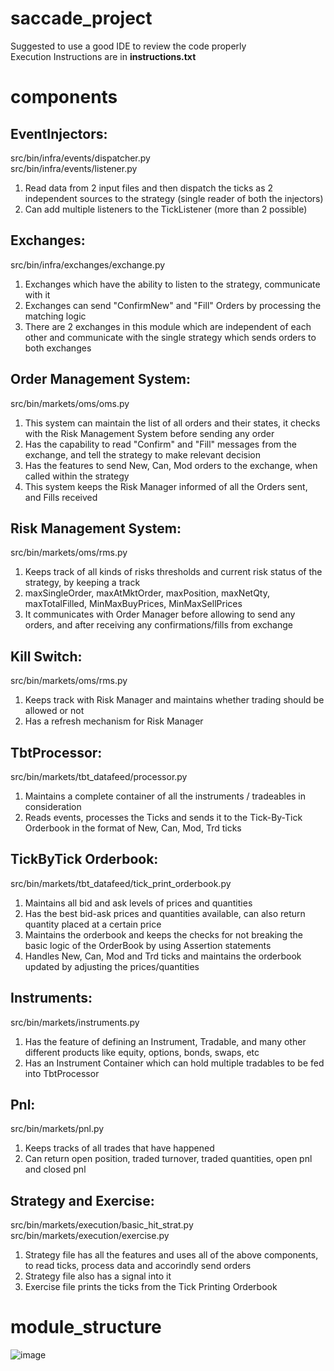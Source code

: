 # saccade_project
Suggested to use a good IDE to review the code properly <br />
Execution Instructions are in **instructions.txt** <br />

# components

## EventInjectors: 
src/bin/infra/events/dispatcher.py <br />
src/bin/infra/events/listener.py <br />
1. Read data from 2 input files and then dispatch the ticks as 2 independent sources to the strategy (single reader of both the injectors)
2. Can add multiple listeners to the TickListener (more than 2 possible)

## Exchanges: 
src/bin/infra/exchanges/exchange.py <br />
1. Exchanges which have the ability to listen to the strategy, communicate with it
2. Exchanges can send "ConfirmNew" and "Fill" Orders by processing the matching logic
3. There are 2 exchanges in this module which are independent of each other and communicate with the single strategy which sends orders to both exchanges

## Order Management System: 
src/bin/markets/oms/oms.py <br />
1. This system can maintain the list of all orders and their states, it checks with the Risk Management System before sending any order
2. Has the capability to read "Confirm" and "Fill" messages from the exchange, and tell the strategy to make relevant decision
3. Has the features to send New, Can, Mod orders to the exchange, when called within the strategy
4. This system keeps the Risk Manager informed of all the Orders sent, and Fills received

## Risk Management System: 
src/bin/markets/oms/rms.py <br />
1. Keeps track of all kinds of risks thresholds and current risk status of the strategy, by keeping a track
2. maxSingleOrder, maxAtMktOrder, maxPosition, maxNetQty, maxTotalFilled, MinMaxBuyPrices, MinMaxSellPrices
3. It communicates with Order Manager before allowing to send any orders, and after receiving any confirmations/fills from exchange

## Kill Switch:
src/bin/markets/oms/rms.py <br />
1. Keeps track with Risk Manager and maintains whether trading should be allowed or not
2. Has a refresh mechanism for Risk Manager

## TbtProcessor:
src/bin/markets/tbt_datafeed/processor.py <br />
1. Maintains a complete container of all the instruments / tradeables in consideration
2. Reads events, processes the Ticks and sends it to the Tick-By-Tick Orderbook in the format of New, Can, Mod, Trd ticks

## TickByTick Orderbook:
src/bin/markets/tbt_datafeed/tick_print_orderbook.py <br />
1. Maintains all bid and ask levels of prices and quantities
2. Has the best bid-ask prices and quantities available, can also return quantity placed at a certain price
3. Maintains the orderbook and keeps the checks for not breaking the basic logic of the OrderBook by using Assertion statements
4. Handles New, Can, Mod and Trd ticks and maintains the orderbook updated by adjusting the prices/quantities

## Instruments:
src/bin/markets/instruments.py <br />
1. Has the feature of defining an Instrument, Tradable, and many other different products like equity, options, bonds, swaps, etc
2. Has an Instrument Container which can hold multiple tradables to be fed into TbtProcessor

## Pnl:
src/bin/markets/pnl.py <br />
1. Keeps tracks of all trades that have happened
2. Can return open position, traded turnover, traded quantities, open pnl and closed pnl

## Strategy and Exercise:
src/bin/markets/execution/basic_hit_strat.py <br />
src/bin/markets/execution/exercise.py <br />
1. Strategy file has all the features and uses all of the above components, to read ticks, process data and accorindly send orders
2. Strategy file also has a signal into it
3. Exercise file prints the ticks from the Tick Printing Orderbook


# module_structure
![image](https://github.com/chhabrashaleen/saccade_project/assets/61189018/b6f403a6-1d0c-43db-a311-a2ba18a41594)


